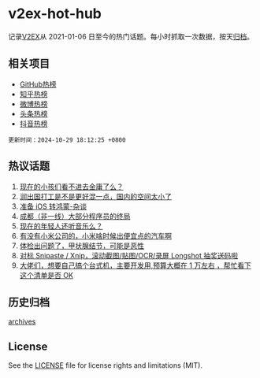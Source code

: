 # v2ex-hot-hub

 记录[V2EX](https://www.v2ex.com/)从 2021-01-06 日至今的热门话题。每小时抓取一次数据，按天[归档](archives)。
 
 ## 相关项目

- [GitHub热榜](https://github.com/lonnyzhang423/github-hot-hub)
- [知乎热榜](https://github.com/lonnyzhang423/zhihu-hot-hub)
- [微博热榜](https://github.com/lonnyzhang423/weibo-hot-hub)
- [头条热榜](https://github.com/lonnyzhang423/toutiao-hot-hub)
- [抖音热榜](https://github.com/lonnyzhang423/douyin-hot-hub)


 `更新时间：2024-10-29 18:12:25 +0800`

## 热议话题

1. [现在的小孩们看不进去金庸了么？](https://www.v2ex.com/t/1084381)
1. [润出国打工是不是更好混一点，国内的空间太小了](https://www.v2ex.com/t/1084510)
1. [准备 iOS 转鸿蒙-杂谈](https://www.v2ex.com/t/1084449)
1. [成都（非一线）大部分程序员的终局](https://www.v2ex.com/t/1084499)
1. [现在的年轻人还听音乐么？](https://www.v2ex.com/t/1084473)
1. [有没有小米公司的，小米啥时候出便宜点的汽车啊](https://www.v2ex.com/t/1084502)
1. [体检出问题了，甲状腺结节，可能是恶性](https://www.v2ex.com/t/1084486)
1. [对标 Snipaste / Xnip，滚动截图/贴图/OCR/录屏 Longshot 抽奖送码啦](https://www.v2ex.com/t/1084492)
1. [大佬们，想要自己搞个台式机，主要开发用,预算大概在 1 万左右 ，帮忙看下这个清单是否 OK](https://www.v2ex.com/t/1084478)

## 历史归档

[archives](archives)

## License

See the [LICENSE](LICENSE) file for license rights and limitations (MIT).
